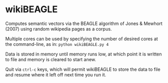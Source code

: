 wikiBEAGLE
==========

Computes semantic vectors via the BEAGLE algorithm of Jones & Mewhort (2007) using random wikipedia pages as a corpus.

Multiple cores can be used by specifying the number of desired cores at the command-line, as in: `python wikiBEAGLE.py 4`

Data is stored in memory until memory runs low, at which point it is written to file and memory is cleared to start anew.

Quit via `ctrl-c` keys, which will permit wikiBEAGLE to store the data to file and resume where it left off next time you run it.
